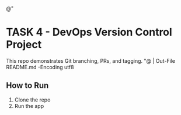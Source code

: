 @"
# TASK 4 - DevOps Version Control Project
This repo demonstrates Git branching, PRs, and tagging.
"@ | Out-File README.md -Encoding utf8

## How to Run
1. Clone the repo
2. Run the app

